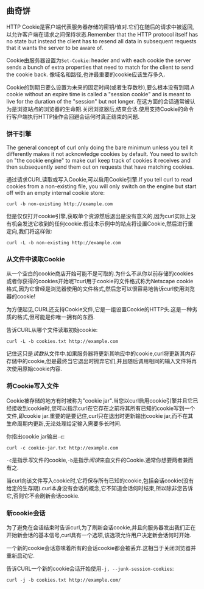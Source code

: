 
## 曲奇饼

HTTP Cookie是客户端代表服务器存储的密钥/值对.它们在随后的请求中被返回,以允许客户端在请求之间保持状态.Remember that the HTTP protocol itself has no state but instead the client has to resend all data in subsequent requests that it wants the server to be aware of.

Cookie由服务器设置为`Set-Cookie:`header and with each cookie the server sends a bunch of extra properties that need to match for the client to send the cookie back. 像域名和路径,也许最重要的cookie应该生存多久.

Cookie的到期日要么设置为未来的固定时间(或者生存数秒),要么根本没有到期.A cookie without an expire time is called a "session cookie" and is meant to live for the duration of the "session" but not longer. 在这方面的会话通常被认为是浏览站点的浏览器的生命期.关闭浏览器后,结束会话.使用支持Cookie的命令行客户端执行HTTP操作会回避会话何时真正结束的问题.

### 饼干引擎

The general concept of curl only doing the bare minimum unless you tell it differently makes it not acknowledge cookies by default. You need to switch on "the cookie engine" to make curl keep track of cookies it receives and then subsequently send them out on requests that have matching cookies.

通过请求CURL读取或写入Cookie,可以启用Cookie引擎.If you tell curl to read cookies from a non-existing file, you will only switch on the engine but start off with an empty internal cookie store:

```
curl -b non-existing http://example.com
```

但是仅仅打开cookie引擎,获取单个资源然后退出是没有意义的,因为curl实际上没有机会发送它收到的任何cookie.假设本示例中的站点将设置Cookie,然后进行重定向,我们将这样做:

```
curl -L -b non-existing http://example.com
```

### 从文件中读取Cookie

从一个空白的cookie商店开始可能不是可取的.为什么不从你以前存储的cookies或者你获得的cookies开始呢?curl用于cookie的文件格式称为Netscape cookie格式,因为它曾经是浏览器使用的文件格式,然后您可以很容易地告诉curl使用浏览器的cookie!

为方便起见,CURL还支持Cookie文件,它是一组设置Cookie的HTTP头.这是一种劣质的格式,但可能是你唯一拥有的东西.

告诉CURL从哪个文件读取初始cookie:

```
curl -L -b cookies.txt http://example.com
```

记住这只是*读数*从文件中.如果服务器将更新其响应中的cookie,curl将更新其内存存储中的cookie,但是最终当它退出时抛弃它们,并且随后调用相同的输入文件将再次使用原始cookie内容.

### 将Cookie写入文件

Cookie被存储的地方有时被称为"cookie jar".当您以curl启用cookie引擎并且它已经接收到cookie时,您可以指示curl在它存在之前将其所有已知的cookie写到一个文件,即cookie jar.重要的是要记住,curl只在退出时更新输出cookie jar,而不在其生命周期内更新,无论处理给定输入需要多长时间.

你指出cookie jar输出`-c`:

```
curl -c cookie-jar.txt http://example.com
```

`-c`是指示*写*文件的cookie,`-b`是指示*阅读*来自文件的Cookie.通常你想要两者兼而有之.

当curl向该文件写入cookie时,它将保存所有已知的cookie,包括会话cookie(没有给定的生存期).curl本身没有会话的概念,它不知道会话何时结束,所以除非您告诉它,否则它不会刷新会话cookie.

### 新cookie会话

为了避免在会话结束时告诉curl,为了刷新会话cookie,并且向服务器发出我们正在开始新会话的基本信号,curl具有一个选项,该选项允许用户决定新会话何时开始.

一个新的cookie会话意味着所有的会话cookie都会被丢弃.这相当于关闭浏览器并重新启动它.

告诉CURL一个新的cookie会话开始使用`-j, --junk-session-cookies`:

```
curl -j -b cookies.txt http://example.com/
```
